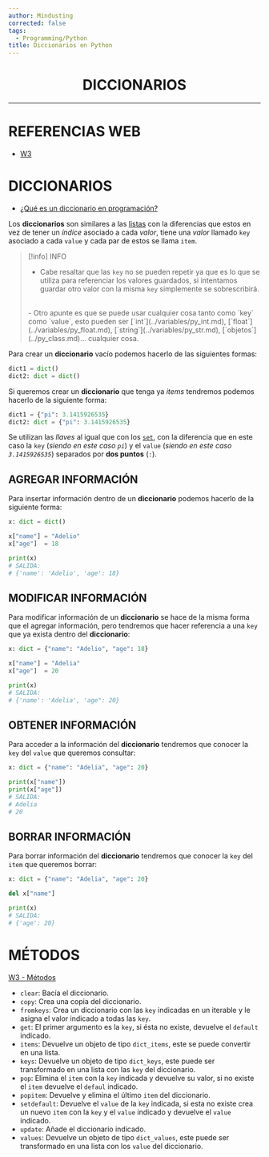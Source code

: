 ```yaml
---
author: Mindusting
corrected: false
tags:
  - Programming/Python
title: Diccionarios en Python
---
```


<h1 style="text-align:center;">DICCIONARIOS</h1>

---

# REFERENCIAS WEB

- [W3](https://www.w3schools.com/python/python_dictionaries.asp)

# DICCIONARIOS

- [¿Qué es un diccionario en programación?](../../pc/pc_dictionary.md)

Los **diccionarios** son similares a las [listas](py_list.md) con la diferencias que estos en vez de tener un *índice* asociado a cada *valor*, tiene una *valor* llamado `key` asociado a cada `value` y cada par de estos se llama `item`.

> [!info] INFO
> - Cabe resaltar que las `key` no se pueden repetir ya que es lo que se utiliza para referenciar los valores guardados, si intentamos guardar otro valor con la misma `key` simplemente se sobrescribirá.
> <br>
> - Otro apunte es que se puede usar cualquier cosa tanto como `key` como `value`, esto pueden ser [`int`](../variables/py_int.md), [`float`](../variables/py_float.md), [`string`](../variables/py_str.md), [`objetos`](../py_class.md)... cualquier cosa.

Para crear un **diccionario** vacío podemos hacerlo de las siguientes formas:

```py
dict1 = dict()
dict2: dict = dict()
```

Si queremos crear un **diccionario** que tenga ya *items* tendremos podemos hacerlo de la siguiente forma:

```py
dict1 = {"pi": 3.1415926535}
dict2: dict = {"pi": 3.1415926535}
```

Se utilizan las *llaves* al igual que con los [`set`](py_set.md), con la diferencia que en este caso la `key` (*siendo en este caso `pi`*) y el `value` (*siendo en este caso `3.1415926535`*) separados por **dos puntos** (`:`).

## AGREGAR INFORMACIÓN

Para insertar información dentro de un **diccionario** podemos hacerlo de la siguiente forma:

```py
x: dict = dict()

x["name"] = "Adelio"
x["age"]  = 18

print(x)
# SALIDA:
# {'name': 'Adelio', 'age': 18}
```

## MODIFICAR INFORMACIÓN

Para modificar información de un **diccionario** se hace de la misma forma que el agregar información, pero tendremos que hacer referencia a una `key` que ya exista dentro del **diccionario**:

```py
x: dict = {"name": "Adelio", "age": 18}

x["name"] = "Adelia"
x["age"]  = 20

print(x)
# SALIDA:
# {'name': 'Adelia', 'age": 20}
```

## OBTENER INFORMACIÓN

Para acceder a la información del **diccionario** tendremos que conocer la `key` del `value` que queremos consultar:

```py
x: dict = {"name": "Adelia", "age": 20}

print(x["name"])
print(x["age"])
# SALIDA:
# Adelia
# 20
```

## BORRAR INFORMACIÓN

Para borrar información del **diccionario** tendremos que conocer la `key` del `item` que queremos borrar:

```py
x: dict = {"name": "Adelia", "age": 20}

del x["name"]

print(x)
# SALIDA:
# {'age': 20}
```

# MÉTODOS

[W3 - Métodos](https://www.w3schools.com/python/python_ref_dictionary.asp)

- `clear`: Bacía el diccionario.
- `copy`: Crea una copia del diccionario.
- `fromkeys`: Crea un diccionario con las `key` indicadas en un iterable y le asigna el valor indicado a todas las `key`.
- `get`: El primer argumento es la `key`, si ésta no existe, devuelve el `default` indicado.
- `items`: Devuelve un objeto de tipo `dict_items`, este se puede convertir en una lista.
- `keys`: Devuelve un objeto de tipo `dict_keys`, este puede ser transformado en una lista con las `key` del diccionario.
- `pop`: Elimina el `item` con la `key` indicada y devuelve su valor, si no existe el `item` devuelve el `defaul` indicado.
- `popitem`: Devuelve y elimina el último `item` del diccionario.
- `setdefault`: Devuelve el `value` de la `key` indicada, si esta no existe crea un nuevo `item` con la `key` y el `value` indicado y devuelve el `value` indicado.
- `update`: Añade el diccionario indicado.
- `values`: Devuelve un objeto de tipo `dict_values`, este puede ser transformado en una lista con los `value` del diccionario.
